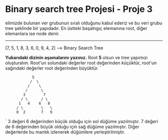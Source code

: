 # Binary search tree Projesi - Proje 3

elimizde bulunan ver grubunun sıralı olduğunu kabul ederiz ve bu veri grubu tree şeklinde bir yapıdadır. En üstteki başalngıç elemanına root, diğer elemanlara ise node denir.

---

[7, 5, 1, 8, 3, 6, 0, 9, 4, 2] --> Binary Search Tree

**Yukarıdaki dizinin aşamalarını yazınız.**
Root **5** olsun ve tree yapımızı oluşturalım. Root'un solundaki değerler root değerinden küçüktür, root'un sağındaki değerler root değerinden büyüktür.
`

                5
               /  \
              /    \
             /      \
            3        7
           / \      / \
          1   4    6   8
         / \        \   \
         0  2       7   9

`
3 değeri 6 değerinden küçük olduğu için sol düğüme yazılmıştır. 7 değeri de 6 değerinden büyük olduğu için sağ düğüme yazılmıştır. Diğer değerlerde bu mantık izlenerek düğümlere yerleştirilmiştir.
